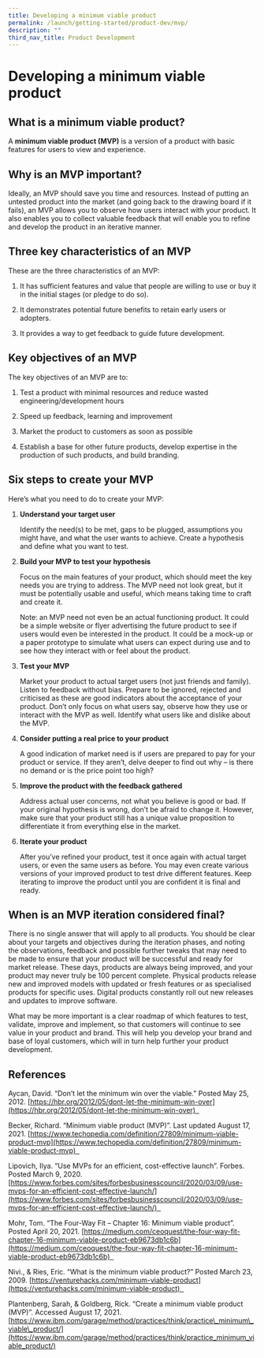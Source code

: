 ```yaml
---
title: Developing a minimum viable product
permalink: /launch/getting-started/product-dev/mvp/
description: ""
third_nav_title: Product Development
---
```

# Developing a minimum viable product  

## What is a minimum viable product? 

A **minimum viable product (MVP)** is a version of a product with basic features for users to view and experience.  

## Why is an MVP important? 

Ideally, an MVP should save you time and resources. Instead of putting an untested product into the market (and going back to the drawing board if it fails), an MVP allows you to observe how users interact with your product. It also enables you to collect valuable feedback that will enable you to refine and develop the product in an iterative manner.  

## Three key characteristics of an MVP 

These are the three characteristics of an MVP: 

1.  It has sufficient features and value that people are willing to use or buy it in the initial stages (or pledge to do so). 
    

2.  It demonstrates potential future benefits to retain early users or adopters. 
    

3.  It provides a way to get feedback to guide future development. 
    

## Key objectives of an MVP 

The key objectives of an MVP are to:  

1.  Test a product with minimal resources and reduce wasted engineering/development hours 
    

2.  Speed up feedback, learning and improvement 
    

3.  Market the product to customers as soon as possible 
    

4.  Establish a base for other future products, develop expertise in the production of such products, and build branding. 
    

## Six steps to create your MVP 

Here’s what you need to do to create your MVP: 

1.  **Understand your target user**
    

	Identify the need(s) to be met, gaps to be plugged, assumptions you might have, and what the user wants to achieve. Create a hypothesis and define what you want to test. 

2.  **Build your MVP to test your hypothesis** 
    

	Focus on the main features of your product, which should meet the key needs you are trying to address. The MVP need not look great, but it must be potentially usable and useful, which means taking time to craft and create it. 

	Note: an MVP need not even be an actual functioning product. It could be a simple website or flyer advertising the future product to see if users would even be interested in the product. It could be a mock-up or a paper prototype to simulate what users can expect during use and to see how they interact with or feel about the product. 

3.  **Test your MVP** 
    

	Market your product to actual target users (not just friends and family). Listen to feedback without bias. Prepare to be ignored, rejected and criticised as these are good indicators about the acceptance of your product. Don’t only focus on what users say, observe how they use or interact with the MVP as well. Identify what users like and dislike about the MVP. 

4.  **Consider putting a real price to your product** 
    

	A good indication of market need is if users are prepared to pay for your product or service. If they aren’t, delve deeper to find out why – is there no demand or is the price point too high? 

5.  **Improve the product with the feedback gathered** 
    

	Address actual user concerns, not what you believe is good or bad. If your original hypothesis is wrong, don’t be afraid to change it. However, make sure that your product still has a unique value proposition to differentiate it from everything else in the market.  

6.  **Iterate your product** 
    

	After you’ve refined your product, test it once again with actual target users, or even the same users as before. You may even create various versions of your improved product to test drive different features. Keep iterating to improve the product until you are confident it is final and ready. 

## When is an MVP iteration considered final? 

There is no single answer that will apply to all products. You should be clear about your targets and objectives during the iteration phases, and noting the observations, feedback and possible further tweaks that may need to be made to ensure that your product will be successful and ready for market release. These days, products are always being improved, and your product may never truly be 100 percent complete. Physical products release new and improved models with updated or fresh features or as specialised products for specific uses. Digital products constantly roll out new releases and updates to improve software. 

What may be more important is a clear roadmap of which features to test, validate, improve and implement, so that customers will continue to see value in your product and brand. This will help you develop your brand and base of loyal customers, which will in turn help further your product development. 

## References 

Aycan, David. “Don’t let the minimum win over the viable.” Posted May 25, 2012. [https://hbr.org/2012/05/dont-let-the-minimum-win-over](https://hbr.org/2012/05/dont-let-the-minimum-win-over)  

Becker, Richard. “Minimum viable product (MVP)”. Last updated August 17, 2021. [https://www.techopedia.com/definition/27809/minimum-viable-product-mvp](https://www.techopedia.com/definition/27809/minimum-viable-product-mvp)  

Lipovich, Ilya. “Use MVPs for an efficient, cost-effective launch”. Forbes. Posted March 9, 2020. [https://www.forbes.com/sites/forbesbusinesscouncil/2020/03/09/use-mvps-for-an-efficient-cost-effective-launch/](https://www.forbes.com/sites/forbesbusinesscouncil/2020/03/09/use-mvps-for-an-efficient-cost-effective-launch/)  

Mohr, Tom. “The Four-Way Fit – Chapter 16: Minimum viable product”. Posted April 20, 2021. [https://medium.com/ceoquest/the-four-way-fit-chapter-16-minimum-viable-product-eb9673db1c6b](https://medium.com/ceoquest/the-four-way-fit-chapter-16-minimum-viable-product-eb9673db1c6b)  

Nivi., & Ries, Eric. “What is the minimum viable product?” Posted March 23, 2009. [https://venturehacks.com/minimum-viable-product](https://venturehacks.com/minimum-viable-product)  

Plantenberg, Sarah, & Goldberg, Rick. “Create a minimum viable product (MVP)”. Accessed August 17, 2021. [https://www.ibm.com/garage/method/practices/think/practice\_minimum\_viable\_product/](https://www.ibm.com/garage/method/practices/think/practice_minimum_viable_product/)
